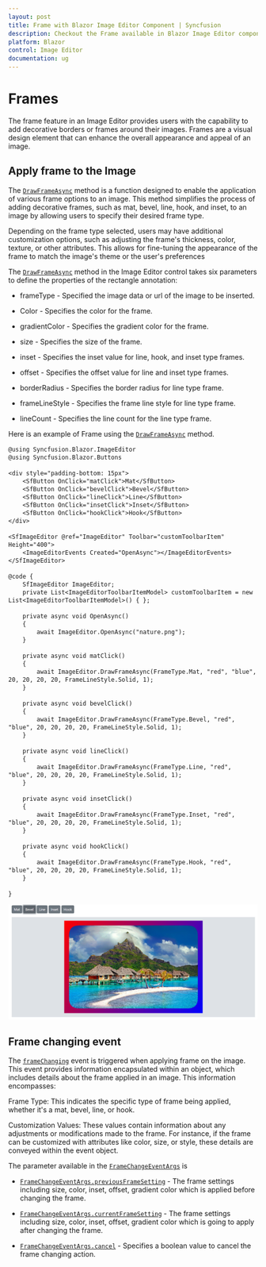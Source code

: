 ```yaml
---
layout: post
title: Frame with Blazor Image Editor Component | Syncfusion
description: Checkout the Frame available in Blazor Image Editor component in Blazor Server App and Blazor WebAssembly App.
platform: Blazor
control: Image Editor
documentation: ug
---
```


# Frames

The frame feature in an Image Editor provides users with the capability to add decorative borders or frames around their images. Frames are a visual design element that can enhance the overall appearance and appeal of an image.

## Apply frame to the Image

The [`DrawFrameAsync`](https://help.syncfusion.com/cr/blazor/Syncfusion.Blazor.ImageEditor.SfImageEditor.html#Syncfusion_Blazor_ImageEditor_SfImageEditor_DrawFrameAsync_Syncfusion_Blazor_ImageEditor_FrameType_System_String_System_String_System_Int32_System_Nullable_System_Int32__System_Nullable_System_Int32__System_Nullable_System_Int32__Syncfusion_Blazor_ImageEditor_FrameLineStyle_System_Nullable_System_Int32__) method is a function designed to enable the application of various frame options to an image. This method simplifies the process of adding decorative frames, such as mat, bevel, line, hook, and inset, to an image by allowing users to specify their desired frame type.

Depending on the frame type selected, users may have additional customization options, such as adjusting the frame's thickness, color, texture, or other attributes. This allows for fine-tuning the appearance of the frame to match the image's theme or the user's preferences

The [`DrawFrameAsync`](https://help.syncfusion.com/cr/blazor/Syncfusion.Blazor.ImageEditor.SfImageEditor.html#Syncfusion_Blazor_ImageEditor_SfImageEditor_DrawFrameAsync_Syncfusion_Blazor_ImageEditor_FrameType_System_String_System_String_System_Int32_System_Nullable_System_Int32__System_Nullable_System_Int32__System_Nullable_System_Int32__Syncfusion_Blazor_ImageEditor_FrameLineStyle_System_Nullable_System_Int32__) method in the Image Editor control takes six parameters to define the properties of the rectangle annotation:

* frameType - Specified the image data or url of the image to be inserted.

* Color - Specifies the color for the frame.

* gradientColor - Specifies the gradient color for the frame.

* size - Specifies the size of the frame.

* inset - Specifies the inset value for line, hook, and inset type frames.

* offset - Specifies the offset value for line and inset type frames.

* borderRadius - Specifies the border radius for line type frame.

* frameLineStyle - Specifies the frame line style for line type frame.

* lineCount - Specifies the line count for the line type frame.

Here is an example of Frame using the [`DrawFrameAsync`](https://help.syncfusion.com/cr/blazor/Syncfusion.Blazor.ImageEditor.SfImageEditor.html#Syncfusion_Blazor_ImageEditor_SfImageEditor_DrawFrameAsync_Syncfusion_Blazor_ImageEditor_FrameType_System_String_System_String_System_Int32_System_Nullable_System_Int32__System_Nullable_System_Int32__System_Nullable_System_Int32__Syncfusion_Blazor_ImageEditor_FrameLineStyle_System_Nullable_System_Int32__) method.

```cshtml
@using Syncfusion.Blazor.ImageEditor
@using Syncfusion.Blazor.Buttons

<div style="padding-bottom: 15px">
    <SfButton OnClick="matClick">Mat</SfButton>
    <SfButton OnClick="bevelClick">Bevel</SfButton>
    <SfButton OnClick="lineClick">Line</SfButton>
    <SfButton OnClick="insetClick">Inset</SfButton>
    <SfButton OnClick="hookClick">Hook</SfButton>
</div>

<SfImageEditor @ref="ImageEditor" Toolbar="customToolbarItem" Height="400">
    <ImageEditorEvents Created="OpenAsync"></ImageEditorEvents>
</SfImageEditor>

@code {
    SfImageEditor ImageEditor;
    private List<ImageEditorToolbarItemModel> customToolbarItem = new List<ImageEditorToolbarItemModel>() { };

    private async void OpenAsync()
    {
        await ImageEditor.OpenAsync("nature.png");
    }

    private async void matClick()
    {
        await ImageEditor.DrawFrameAsync(FrameType.Mat, "red", "blue", 20, 20, 20, 20, FrameLineStyle.Solid, 1);
    }

    private async void bevelClick()
    {
        await ImageEditor.DrawFrameAsync(FrameType.Bevel, "red", "blue", 20, 20, 20, 20, FrameLineStyle.Solid, 1);
    }

    private async void lineClick()
    {
        await ImageEditor.DrawFrameAsync(FrameType.Line, "red", "blue", 20, 20, 20, 20, FrameLineStyle.Solid, 1);
    }

    private async void insetClick()
    {
        await ImageEditor.DrawFrameAsync(FrameType.Inset, "red", "blue", 20, 20, 20, 20, FrameLineStyle.Solid, 1);
    }

    private async void hookClick()
    {
        await ImageEditor.DrawFrameAsync(FrameType.Hook, "red", "blue", 20, 20, 20, 20, FrameLineStyle.Solid, 1);
    }

}
```

![Blazor Image Editor with Frame an image](./images/blazor-image-editor-frame.png)

## Frame changing event

The [`frameChanging`](https://help.syncfusion.com/cr/blazor/Syncfusion.Blazor.ImageEditor.FrameChangeEventArgs.html) event is triggered when applying frame on the image. This event provides information encapsulated within an object, which includes details about the frame applied in an image. This information encompasses:

Frame Type: This indicates the specific type of frame being applied, whether it's a mat, bevel, line, or hook.

Customization Values: These values contain information about any adjustments or modifications made to the frame. For instance, if the frame can be customized with attributes like color, size, or style, these details are conveyed within the event object.

The parameter available in the [`FrameChangeEventArgs`](https://help.syncfusion.com/cr/blazor/Syncfusion.Blazor.ImageEditor.FrameChangeEventArgs.html) is

* [`FrameChangeEventArgs.previousFrameSetting`](https://help.syncfusion.com/cr/blazor/Syncfusion.Blazor.ImageEditor.FrameChangeEventArgs.html#Syncfusion_Blazor_ImageEditor_FrameChangeEventArgs_PreviousFrameSetting) - The frame settings including size, color, inset, offset, gradient color which is applied before changing the frame.

* [`FrameChangeEventArgs.currentFrameSetting`](https://help.syncfusion.com/cr/blazor/Syncfusion.Blazor.ImageEditor.FrameChangeEventArgs.html#Syncfusion_Blazor_ImageEditor_FrameChangeEventArgs_CurrentFrameSetting) - The frame settings including size, color, inset, offset, gradient color which is going to apply after changing the frame.

* [`FrameChangeEventArgs.cancel`](https://help.syncfusion.com/cr/blazor/Syncfusion.Blazor.ImageEditor.FrameChangeEventArgs.html#Syncfusion_Blazor_ImageEditor_FrameChangeEventArgs_Cancel) - Specifies a boolean value to cancel the frame changing action.